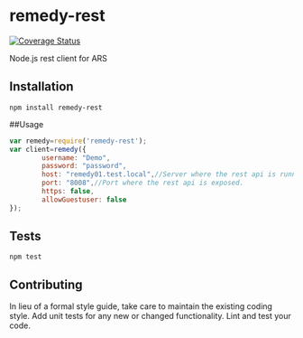 remedy-rest
==============
[![Coverage Status](https://coveralls.io/repos/github/mvollset/remedy-rest/badge.svg?branch=master)](https://coveralls.io/github/mvollset/remedy-rest?branch=master)

Node.js rest client for ARS

## Installation
 `npm install remedy-rest`

##Usage

```js
var remedy=require('remedy-rest');
var client=remedy({
        username: "Demo",
        password: "password",
        host: "remedy01.test.local",//Server where the rest api is running usually the AR server
        port: "8008",//Port where the rest api is exposed.
        https: false,
        allowGuestuser: false
});

```

## Tests
 `npm test`


## Contributing

In lieu of a formal style guide, take care to maintain the existing coding style. Add unit tests for any new or changed functionality. Lint and test your code.


